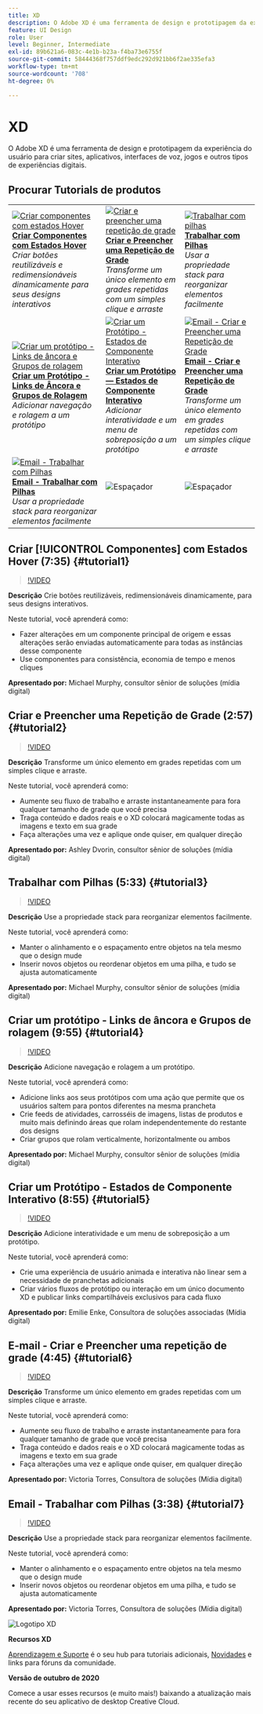 ```yaml
---
title: XD
description: O Adobe XD é uma ferramenta de design e prototipagem da experiência do usuário para criar sites, aplicativos, interfaces de voz, jogos e outros tipos de experiências digitais
feature: UI Design
role: User
level: Beginner, Intermediate
exl-id: 89b621a6-083c-4e1b-b23a-f4ba73e6755f
source-git-commit: 58444368f757ddf9edc292d921bb6f2ae335efa3
workflow-type: tm+mt
source-wordcount: '708'
ht-degree: 0%

---
```


# XD

O Adobe XD é uma ferramenta de design e prototipagem da experiência do usuário para criar sites, aplicativos, interfaces de voz, jogos e outros tipos de experiências digitais.

## Procurar Tutorials de produtos

<table style="table-layout:fixed">
<tr>
 <td>
   <a href="xd.md#tutorial1">
      <img alt="Criar componentes com estados Hover" src="../assets/Xd_hoverstates_components_thumbnail.jpg" />
   </a>
    <div>
   <a href="xd.md#tutorial1"><strong>Criar Componentes com Estados Hover</strong></a>
    </div>
    <em>Criar botões reutilizáveis e redimensionáveis dinamicamente para seus designs interativos</em>
    <br>
  </td>
  <td>
    <a href="xd.md#tutorial2">
        <img alt="Criar e preencher uma repetição de grade" src="../assets/XD_repeatgrid_thumbnail.jpg" />
    </a>
    <div>
    <a href="xd.md#tutorial2"><strong>Criar e Preencher uma Repetição de Grade</strong></a>
    </div>
    <em>Transforme um único elemento em grades repetidas com um simples clique e arraste</em>
    <br>
  </td>
  <td>
   <a href="xd.md#tutorial3">
      <img alt="Trabalhar com pilhas" src="../assets/xd_Stacks_thumbnail.jpg" />
   </a>
    <div>
    <a href="xd.md#tutorial3"><strong>Trabalhar com Pilhas</strong></a>
    </div>
    <em>Usar a propriedade stack para reorganizar elementos facilmente</em>
    <br>
  </td>
</tr>
<tr>
 <td>
    <a href="xd.md#tutorial4">
        <img alt="Criar um protótipo - Links de âncora e 
Grupos de rolagem" src="../assets/XD_Scrolls_Thumbnail_Murphy.jpg" />
    </a>
    <div>
    <a href="xd.md#tutorial4"><strong>Criar um Protótipo - Links de Âncora e 
Grupos de Rolagem</strong></a>
    </div>
    <em>Adicionar navegação e rolagem a um protótipo</em>
    <br>
  </td>
  <td>
    <a href="xd.md#tutorial5">
        <img alt="Criar um Protótipo - Estados de Componente Interativo" src="../assets/XD_interactiveprototypes_enke.jpg" />
    </a>
    <div>
    <a href="xd.md#tutorial5"><strong>Criar um Protótipo — Estados de Componente Interativo</strong></a>
    </div>
    <em>Adicionar interatividade e um menu de sobreposição a um protótipo</em>
    <br>
  </td>
  <td>
   <a href="xd.md#tutorial6">
      <img alt="Email - Criar e Preencher uma Repetição de Grade" src="../assets/xd_repeat_torres.jpg" />
   </a>
    <div>
   <a href="xd.md#tutorial7"><strong>Email - Criar e Preencher uma Repetição de Grade</strong></a>
    </div>
    <em>Transforme um único elemento em grades repetidas com um simples clique e arraste</em>
    <br>
  </td>
</tr>
<tr>
 <td>
    <a href="xd.md#tutorial7">
        <img alt="Email - Trabalhar com Pilhas" src="../assets/xd_stacks_torres.jpg" />
    </a>
    <div>
    <a href="xd.md#tutorial7"><strong>Email - Trabalhar com Pilhas</strong></a>
    </div>
    <em>Usar a propriedade stack para reorganizar elementos facilmente</em>
    <br>
  </td>
  <td>
    <img alt="Espaçador" src="../assets/Whitespacer.png" />
    <div>
    <br>
  </td>
  <td>
    <img alt="Espaçador" src="../assets/Whitespacer.png" />
    <div>
    <br>
  </td>
</tr>
</table>

## Criar [!UICONTROL Componentes] com Estados Hover (7:35) {#tutorial1}

>[!VIDEO](https://video.tv.adobe.com/v/326874?hidetitle=true)

**Descrição**
Crie botões reutilizáveis, redimensionáveis dinamicamente, para seus designs interativos.

Neste tutorial, você aprenderá como:
* Fazer alterações em um componente principal de origem e essas alterações serão enviadas automaticamente para todas as instâncias desse componente
* Use componentes para consistência, economia de tempo e menos cliques

**Apresentado por:**
Michael Murphy, consultor sênior de soluções (mídia digital)

## Criar e Preencher uma Repetição de Grade (2:57) {#tutorial2}

>[!VIDEO](https://video.tv.adobe.com/v/326955?hidetitle=true)

**Descrição**
Transforme um único elemento em grades repetidas com um simples clique e arraste.

Neste tutorial, você aprenderá como:
* Aumente seu fluxo de trabalho e arraste instantaneamente para fora qualquer tamanho de grade que você precisa
* Traga conteúdo e dados reais e o XD colocará magicamente todas as imagens e texto em sua grade
* Faça alterações uma vez e aplique onde quiser, em qualquer direção

**Apresentado por:**
Ashley Dvorin, consultor sênior de soluções (mídia digital)

## Trabalhar com Pilhas (5:33) {#tutorial3}

>[!VIDEO](https://video.tv.adobe.com/v/326956?hidetitle=true)

**Descrição**
Use a propriedade stack para reorganizar elementos facilmente.

Neste tutorial, você aprenderá como:
* Manter o alinhamento e o espaçamento entre objetos na tela mesmo que o design mude
* Inserir novos objetos ou reordenar objetos em uma pilha, e tudo se ajusta automaticamente

**Apresentado por:**
Michael Murphy, consultor sênior de soluções (mídia digital)

## Criar um protótipo - Links de âncora e Grupos de rolagem (9:55) {#tutorial4}

>[!VIDEO](https://video.tv.adobe.com/v/326957?hidetitle=true)

**Descrição**
Adicione navegação e rolagem a um protótipo.

Neste tutorial, você aprenderá como:
* Adicione links aos seus protótipos com uma ação que permite que os usuários saltem para pontos diferentes na mesma prancheta
* Crie feeds de atividades, carrosséis de imagens, listas de produtos e muito mais definindo áreas que rolam independentemente do restante dos designs
* Criar grupos que rolam verticalmente, horizontalmente ou ambos

**Apresentado por:**
Michael Murphy, consultor sênior de soluções (mídia digital)

## Criar um Protótipo - Estados de Componente Interativo (8:55) {#tutorial5}

>[!VIDEO](https://video.tv.adobe.com/v/326958?hidetitle=true)

**Descrição**
Adicione interatividade e um menu de sobreposição a um protótipo.

Neste tutorial, você aprenderá como:
* Crie uma experiência de usuário animada e interativa não linear sem a necessidade de pranchetas adicionais
* Criar vários fluxos de protótipo ou interação em um único documento XD e publicar links compartilháveis exclusivos para cada fluxo

**Apresentado por:**
Emilie Enke, Consultora de soluções associadas (Mídia digital)

## E-mail - Criar e Preencher uma repetição de grade (4:45) {#tutorial6}

>[!VIDEO](https://video.tv.adobe.com/v/326775?hidetitle=true)

**Descrição**
Transforme um único elemento em grades repetidas com um simples clique e arraste.

Neste tutorial, você aprenderá como:
* Aumente seu fluxo de trabalho e arraste instantaneamente para fora qualquer tamanho de grade que você precisa
* Traga conteúdo e dados reais e o XD colocará magicamente todas as imagens e texto em sua grade
* Faça alterações uma vez e aplique onde quiser, em qualquer direção

**Apresentado por:**
Victoria Torres, Consultora de soluções (Mídia digital)

## Email - Trabalhar com Pilhas (3:38) {#tutorial7}

>[!VIDEO](https://video.tv.adobe.com/v/326759?hidetitle=true)

**Descrição**
Use a propriedade stack para reorganizar elementos facilmente.

Neste tutorial, você aprenderá como:
* Manter o alinhamento e o espaçamento entre objetos na tela mesmo que o design mude
* Inserir novos objetos ou reordenar objetos em uma pilha, e tudo se ajusta automaticamente

**Apresentado por:**
Victoria Torres, Consultora de soluções (Mídia digital)

![Logotipo XD](../assets/xd_appicon_96.png)

**Recursos XD**

[Aprendizagem e Suporte](https://helpx.adobe.com/support/xd.html) é o seu hub para tutoriais adicionais, [Novidades](https://helpx.adobe.com/xd/user-guide.html/xd/help/whats-new.ug.html) e links para fóruns da comunidade.

**Versão de outubro de 2020**

Comece a usar esses recursos (e muito mais!) baixando a atualização mais recente do seu aplicativo de desktop Creative Cloud.
